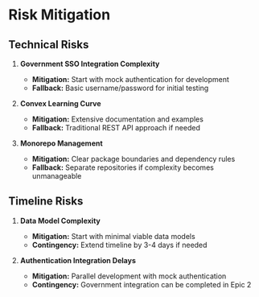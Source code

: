 # Risk Mitigation

## Technical Risks
1. **Government SSO Integration Complexity**
   - **Mitigation:** Start with mock authentication for development
   - **Fallback:** Basic username/password for initial testing

2. **Convex Learning Curve**
   - **Mitigation:** Extensive documentation and examples
   - **Fallback:** Traditional REST API approach if needed

3. **Monorepo Management**
   - **Mitigation:** Clear package boundaries and dependency rules
   - **Fallback:** Separate repositories if complexity becomes unmanageable

## Timeline Risks
1. **Data Model Complexity**
   - **Mitigation:** Start with minimal viable data models
   - **Contingency:** Extend timeline by 3-4 days if needed

2. **Authentication Integration Delays**
   - **Mitigation:** Parallel development with mock authentication
   - **Contingency:** Government integration can be completed in Epic 2
